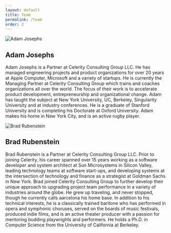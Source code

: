 ```yaml
---
layout: default
title: Team
permalink: /team
order: 2
---
```

<div class="wrapper twocol-w team">

<img alt="Adam Josephs" src="{{ 'images/bio-adam.png' | relative_url }}"/>
<div>
<h2>Adam Josephs</h2>
<p>
Adam Josephs is a Partner at Celerity Consulting Group LLC.  He has
managed engineering projects and product organizations for over 20
years at Apple Computer, Microsoft and a variety of startups.  He
is currently the Managing Partner at Celerity Consulting Group which
trains and coaches organizations all over the world.  The focus of
their work is to accelerate product development, entrepreneurship
and organizational change. Adam has taught the subject at New York
University, UC, Berkeley, Singularity University and at industry
conferences. He is a graduate of Stanford University and is completing
his Doctorate at Oxford University.  Adam makes his home in New
York City, and is an active rugby player.
</p>
</div>

<img alt="Brad Rubenstein" src="{{ 'images/bio-brad.png' | relative_url }}"/>
<div>
<h2>Brad Rubenstein</h2>
<p>
Brad Rubenstein is a Partner at Celerity Consulting Group LLC.
Prior to joining Celerity, his career spanned over 15 years working
as a software developer and system architect at Sun Microsystems
in Silicon Valley, leading technology teams at software start-ups,
and developing systems at the intersection of technology and finance
as a strategist at Goldman Sachs in New York.  Brad joined Celerity
Consulting Group to further develop their unique approach to upgrading
project team performance in a variety of industries around the
globe.  He grew up traveling, and never stopped, though he currently
calls aarcelona his home base. In addition to his technical
interests, he is a classically trained baritone who has performed
in opera and symphonic choruses, served on the boards of music
festivals, produced indie films, and is an active theater producer
with a passion for mentoring budding playwrights and performers.
He holds a Ph.D. in Computer Science from the University of California
at Berkeley.
</p>
</div>
</div>
